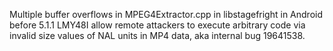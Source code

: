 Multiple buffer overflows in MPEG4Extractor.cpp in libstagefright in Android before 5.1.1 LMY48I allow remote attackers to execute arbitrary code via invalid size values of NAL units in MP4 data, aka internal bug 19641538.